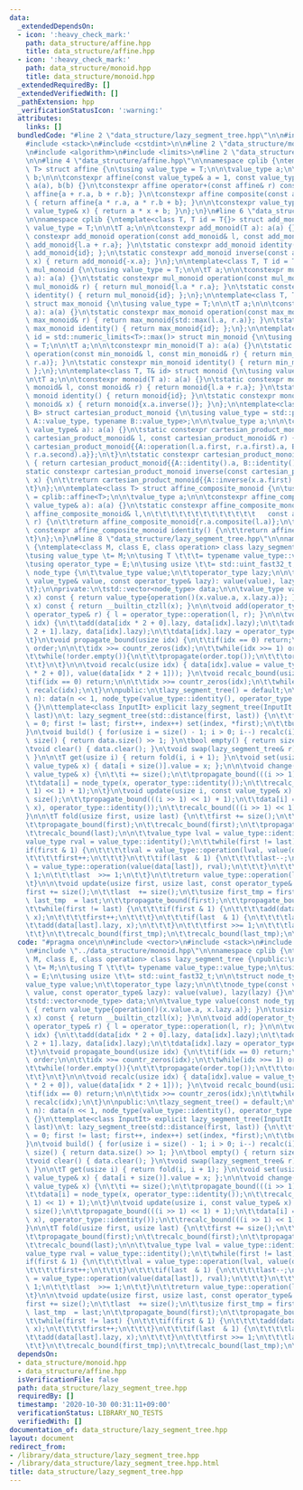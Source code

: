 ```yaml
---
data:
  _extendedDependsOn:
  - icon: ':heavy_check_mark:'
    path: data_structure/affine.hpp
    title: data_structure/affine.hpp
  - icon: ':heavy_check_mark:'
    path: data_structure/monoid.hpp
    title: data_structure/monoid.hpp
  _extendedRequiredBy: []
  _extendedVerifiedWith: []
  _pathExtension: hpp
  _verificationStatusIcon: ':warning:'
  attributes:
    links: []
  bundledCode: "#line 2 \"data_structure/lazy_segment_tree.hpp\"\n\n#include <vector>\n\
    #include <stack>\n#include <cstdint>\n\n#line 2 \"data_structure/monoid.hpp\"\n\
    \n#include <algorithm>\n#include <limits>\n#line 2 \"data_structure/affine.hpp\"\
    \n\n#line 4 \"data_structure/affine.hpp\"\n\nnamespace cplib {\ntemplate<class\
    \ T> struct affine {\n\tusing value_type = T;\n\n\tvalue_type a;\n\tvalue_type\
    \ b;\n\n\tconstexpr affine(const value_type& a = 1, const value_type& b = 0):\
    \ a(a), b(b) {}\n\tconstexpr affine operator+(const affine& r) const { return\
    \ affine{a + r.a, b + r.b}; }\n\tconstexpr affine composite(const affine& r) const\
    \ { return affine{a * r.a, a * r.b + b}; }\n\n\tconstexpr value_type evaluate(const\
    \ value_type& x) { return a * x + b; }\n};\n}\n#line 6 \"data_structure/monoid.hpp\"\
    \n\nnamespace cplib {\ntemplate<class T, T id = T{}> struct add_monoid {\n\tusing\
    \ value_type = T;\n\n\tT a;\n\n\tconstexpr add_monoid(T a): a(a) {}\n\tstatic\
    \ constexpr add_monoid operation(const add_monoid& l, const add_monoid& r) { return\
    \ add_monoid{l.a + r.a}; }\n\tstatic constexpr add_monoid identity() { return\
    \ add_monoid{id}; };\n\tstatic constexpr add_monoid inverse(const add_monoid&\
    \ x) { return add_monoid{-x.a}; }\n};\n\ntemplate<class T, T id = T{1}> struct\
    \ mul_monoid {\n\tusing value_type = T;\n\n\tT a;\n\n\tconstexpr mul_monoid(T\
    \ a): a(a) {}\n\tstatic constexpr mul_monoid operation(const mul_monoid& l, const\
    \ mul_monoid& r) { return mul_monoid{l.a * r.a}; }\n\tstatic constexpr mul_monoid\
    \ identity() { return mul_monoid{id}; };\n};\n\ntemplate<class T, T id = T{}>\
    \ struct max_monoid {\n\tusing value_type = T;\n\n\tT a;\n\n\tconstexpr max_monoid(T\
    \ a): a(a) {}\n\tstatic constexpr max_monoid operation(const max_monoid& l, const\
    \ max_monoid& r) { return max_monoid{std::max(l.a, r.a)}; }\n\tstatic constexpr\
    \ max_monoid identity() { return max_monoid{id}; };\n};\n\ntemplate<class T, T\
    \ id = std::numeric_limits<T>::max()> struct min_monoid {\n\tusing value_type\
    \ = T;\n\n\tT a;\n\n\tconstexpr min_monoid(T a): a(a) {}\n\tstatic constexpr min_monoid\
    \ operation(const min_monoid& l, const min_monoid& r) { return min_monoid{std::min(l.a,\
    \ r.a)}; }\n\tstatic constexpr min_monoid identity() { return min_monoid{id};\
    \ };\n};\n\ntemplate<class T, T& id> struct monoid {\n\tusing value_type = T;\n\
    \n\tT a;\n\n\tconstexpr monoid(T a): a(a) {}\n\tstatic constexpr monoid operation(const\
    \ monoid& l, const monoid& r) { return monoid{l.a + r.a}; }\n\tstatic constexpr\
    \ monoid identity() { return monoid{id}; }\n\tstatic constexpr monoid inverse(const\
    \ monoid& x) { return monoid{x.a.inverse()}; }\n};\n\ntemplate<class A, class\
    \ B> struct cartesian_product_monoid {\n\tusing value_type = std::pair<typename\
    \ A::value_type, typename B::value_type>;\n\n\tvalue_type a;\n\n\tconstexpr cartesian_product_monoid(const\
    \ value_type& a): a(a) {}\n\tstatic constexpr cartesian_product_monoid operation(const\
    \ cartesian_product_monoid& l, const cartesian_product_monoid& r) {\n\t\treturn\
    \ cartesian_product_monoid{{A::operation(l.a.first, r.a.first).a, B::operation(l.a.second,\
    \ r.a.second).a}};\n\t}\n\tstatic constexpr cartesian_product_monoid identity()\
    \ { return cartesian_product_monoid{{A::identity().a, B::identity().a}}; }\n\t\
    static constexpr cartesian_product_monoid inverse(const cartesian_product_monoid&\
    \ x) {\n\t\treturn cartesian_product_monoid{{A::inverse(x.a.first).a, B::inverse(x.a.second).a}};\n\
    \t}\n};\n\ntemplate<class T> struct affine_composite_monoid {\n\tusing value_type\
    \ = cplib::affine<T>;\n\n\tvalue_type a;\n\n\tconstexpr affine_composite_monoid(const\
    \ value_type& a): a(a) {}\n\tstatic constexpr affine_composite_monoid operation(const\
    \ affine_composite_monoid& l,\n\t\t\t\t\t\t\t\t\t\t\t\t\t   const affine_composite_monoid&\
    \ r) {\n\t\treturn affine_composite_monoid{r.a.composite(l.a)};\n\t}\n\tstatic\
    \ constexpr affine_composite_monoid identity() {\n\t\treturn affine_composite_monoid{value_type()};\n\
    \t}\n};\n}\n#line 8 \"data_structure/lazy_segment_tree.hpp\"\n\nnamespace cplib\
    \ {\ntemplate<class M, class E, class operation> class lazy_segment_tree {\npublic:\n\
    \tusing value_type \t= M;\n\tusing T \t\t\t= typename value_type::value_type;\n\
    \tusing operator_type = E;\n\tusing usize \t\t= std::uint_fast32_t;\n\n\tstruct\
    \ node_type {\n\t\tvalue_type value;\n\t\toperator_type lazy;\n\n\t\tnode_type(const\
    \ value_type& value, const operator_type& lazy): value(value), lazy(lazy) {}\n\
    \t};\n\nprivate:\n\tstd::vector<node_type> data;\n\n\tvalue_type value(const node_type&\
    \ x) const { return value_type{operation()(x.value.a, x.lazy.a)}; }\n\tusize countr_zeros(usize\
    \ x) const { return __builtin_ctzll(x); }\n\n\tvoid add(operator_type& l, const\
    \ operator_type& r) { l = operator_type::operation(l, r); }\n\n\tvoid propagate(usize\
    \ idx) {\n\t\tadd(data[idx * 2 + 0].lazy, data[idx].lazy);\n\t\tadd(data[idx *\
    \ 2 + 1].lazy, data[idx].lazy);\n\t\tdata[idx].lazy = operator_type::identity();\n\
    \t}\n\tvoid propagate_bound(usize idx) {\n\t\tif(idx == 0) return;\n\n\t\tstd::stack<usize>\
    \ order;\n\n\t\tidx >>= countr_zeros(idx);\n\t\twhile(idx >>= 1) order.push(idx);\n\
    \t\twhile(!order.empty()){\n\t\t\tpropagate(order.top());\n\t\t\torder.pop();\n\
    \t\t}\n\t}\n\n\tvoid recalc(usize idx) { data[idx].value = value_type::operation(value(data[idx\
    \ * 2 + 0]), value(data[idx * 2 + 1])); }\n\tvoid recalc_bound(usize idx) {\n\t\
    \tif(idx == 0) return;\n\n\t\tidx >>= countr_zeros(idx);\n\t\twhile(idx >>= 1)\
    \ recalc(idx);\n\t}\n\npublic:\n\tlazy_segment_tree() = default;\n\texplicit lazy_segment_tree(usize\
    \ n): data(n << 1, node_type(value_type::identity(), operator_type::identity()))\
    \ {}\n\ttemplate<class InputIt> explicit lazy_segment_tree(InputIt first, InputIt\
    \ last)\n\t: lazy_segment_tree(std::distance(first, last)) {\n\t\tfor(int index\
    \ = 0; first != last; first++, index++) set(index, *first);\n\t\tbuild();\n\t\
    }\n\tvoid build() { for(usize i = size() - 1; i > 0; i--) recalc(i); }\n\n\tusize\
    \ size() { return data.size() >> 1; }\n\tbool empty() { return size() == 0; }\n\
    \tvoid clear() { data.clear(); }\n\tvoid swap(lazy_segment_tree& r) { data.swap(r.data);\
    \ }\n\n\tT get(usize i) { return fold(i, i + 1); }\n\tvoid set(usize i, const\
    \ value_type& x) { data[i + size()].value = x; };\n\n\tvoid change(usize i, const\
    \ value_type& x) {\n\t\ti += size();\n\t\tpropagate_bound(((i >> 1) << 1) + 1);\n\
    \t\tdata[i] = node_type(x, operator_type::identity());\n\t\trecalc_bound(((i >>\
    \ 1) << 1) + 1);\n\t}\n\tvoid update(usize i, const value_type& x) {\n\t\ti +=\
    \ size();\n\t\tpropagate_bound(((i >> 1) << 1) + 1);\n\t\tdata[i] = node_type(value_type::operation(value(data[i]),\
    \ x), operator_type::identity());\n\t\trecalc_bound(((i >> 1) << 1) + 1);\n\t\
    }\n\n\tT fold(usize first, usize last) {\n\t\tfirst += size();\n\t\tlast  += size();\n\
    \t\tpropagate_bound(first);\n\t\trecalc_bound(first);\n\t\tpropagate_bound(last);\n\
    \t\trecalc_bound(last);\n\n\t\tvalue_type lval = value_type::identity();\n\t\t\
    value_type rval = value_type::identity();\n\t\twhile(first != last) {\n\t\t\t\
    if(first & 1) {\n\t\t\t\tlval = value_type::operation(lval, value(data[first]));\n\
    \t\t\t\tfirst++;\n\t\t\t}\n\t\t\tif(last  & 1) {\n\t\t\t\tlast--;\n\t\t\t\trval\
    \ = value_type::operation(value(data[last]), rval);\n\t\t\t}\n\t\t\tfirst >>=\
    \ 1;\n\t\t\tlast  >>= 1;\n\t\t}\n\t\treturn value_type::operation(lval, rval).a;\n\
    \t}\n\n\tvoid update(usize first, usize last, const operator_type& x) {\n\t\t\
    first += size();\n\t\tlast  += size();\n\t\tusize first_tmp = first;\n\t\tusize\
    \ last_tmp  = last;\n\t\tpropagate_bound(first);\n\t\tpropagate_bound(last);\n\
    \t\twhile(first != last) {\n\t\t\tif(first & 1) {\n\t\t\t\tadd(data[first].lazy,\
    \ x);\n\t\t\t\tfirst++;\n\t\t\t}\n\t\t\tif(last  & 1) {\n\t\t\t\tlast--;\n\t\t\
    \t\tadd(data[last].lazy, x);\n\t\t\t}\n\t\t\tfirst >>= 1;\n\t\t\tlast >>= 1;\n\
    \t\t}\n\t\trecalc_bound(first_tmp);\n\t\trecalc_bound(last_tmp);\n\t}\n};\n}\n"
  code: "#pragma once\n\n#include <vector>\n#include <stack>\n#include <cstdint>\n\
    \n#include \"../data_structure/monoid.hpp\"\n\nnamespace cplib {\ntemplate<class\
    \ M, class E, class operation> class lazy_segment_tree {\npublic:\n\tusing value_type\
    \ \t= M;\n\tusing T \t\t\t= typename value_type::value_type;\n\tusing operator_type\
    \ = E;\n\tusing usize \t\t= std::uint_fast32_t;\n\n\tstruct node_type {\n\t\t\
    value_type value;\n\t\toperator_type lazy;\n\n\t\tnode_type(const value_type&\
    \ value, const operator_type& lazy): value(value), lazy(lazy) {}\n\t};\n\nprivate:\n\
    \tstd::vector<node_type> data;\n\n\tvalue_type value(const node_type& x) const\
    \ { return value_type{operation()(x.value.a, x.lazy.a)}; }\n\tusize countr_zeros(usize\
    \ x) const { return __builtin_ctzll(x); }\n\n\tvoid add(operator_type& l, const\
    \ operator_type& r) { l = operator_type::operation(l, r); }\n\n\tvoid propagate(usize\
    \ idx) {\n\t\tadd(data[idx * 2 + 0].lazy, data[idx].lazy);\n\t\tadd(data[idx *\
    \ 2 + 1].lazy, data[idx].lazy);\n\t\tdata[idx].lazy = operator_type::identity();\n\
    \t}\n\tvoid propagate_bound(usize idx) {\n\t\tif(idx == 0) return;\n\n\t\tstd::stack<usize>\
    \ order;\n\n\t\tidx >>= countr_zeros(idx);\n\t\twhile(idx >>= 1) order.push(idx);\n\
    \t\twhile(!order.empty()){\n\t\t\tpropagate(order.top());\n\t\t\torder.pop();\n\
    \t\t}\n\t}\n\n\tvoid recalc(usize idx) { data[idx].value = value_type::operation(value(data[idx\
    \ * 2 + 0]), value(data[idx * 2 + 1])); }\n\tvoid recalc_bound(usize idx) {\n\t\
    \tif(idx == 0) return;\n\n\t\tidx >>= countr_zeros(idx);\n\t\twhile(idx >>= 1)\
    \ recalc(idx);\n\t}\n\npublic:\n\tlazy_segment_tree() = default;\n\texplicit lazy_segment_tree(usize\
    \ n): data(n << 1, node_type(value_type::identity(), operator_type::identity()))\
    \ {}\n\ttemplate<class InputIt> explicit lazy_segment_tree(InputIt first, InputIt\
    \ last)\n\t: lazy_segment_tree(std::distance(first, last)) {\n\t\tfor(int index\
    \ = 0; first != last; first++, index++) set(index, *first);\n\t\tbuild();\n\t\
    }\n\tvoid build() { for(usize i = size() - 1; i > 0; i--) recalc(i); }\n\n\tusize\
    \ size() { return data.size() >> 1; }\n\tbool empty() { return size() == 0; }\n\
    \tvoid clear() { data.clear(); }\n\tvoid swap(lazy_segment_tree& r) { data.swap(r.data);\
    \ }\n\n\tT get(usize i) { return fold(i, i + 1); }\n\tvoid set(usize i, const\
    \ value_type& x) { data[i + size()].value = x; };\n\n\tvoid change(usize i, const\
    \ value_type& x) {\n\t\ti += size();\n\t\tpropagate_bound(((i >> 1) << 1) + 1);\n\
    \t\tdata[i] = node_type(x, operator_type::identity());\n\t\trecalc_bound(((i >>\
    \ 1) << 1) + 1);\n\t}\n\tvoid update(usize i, const value_type& x) {\n\t\ti +=\
    \ size();\n\t\tpropagate_bound(((i >> 1) << 1) + 1);\n\t\tdata[i] = node_type(value_type::operation(value(data[i]),\
    \ x), operator_type::identity());\n\t\trecalc_bound(((i >> 1) << 1) + 1);\n\t\
    }\n\n\tT fold(usize first, usize last) {\n\t\tfirst += size();\n\t\tlast  += size();\n\
    \t\tpropagate_bound(first);\n\t\trecalc_bound(first);\n\t\tpropagate_bound(last);\n\
    \t\trecalc_bound(last);\n\n\t\tvalue_type lval = value_type::identity();\n\t\t\
    value_type rval = value_type::identity();\n\t\twhile(first != last) {\n\t\t\t\
    if(first & 1) {\n\t\t\t\tlval = value_type::operation(lval, value(data[first]));\n\
    \t\t\t\tfirst++;\n\t\t\t}\n\t\t\tif(last  & 1) {\n\t\t\t\tlast--;\n\t\t\t\trval\
    \ = value_type::operation(value(data[last]), rval);\n\t\t\t}\n\t\t\tfirst >>=\
    \ 1;\n\t\t\tlast  >>= 1;\n\t\t}\n\t\treturn value_type::operation(lval, rval).a;\n\
    \t}\n\n\tvoid update(usize first, usize last, const operator_type& x) {\n\t\t\
    first += size();\n\t\tlast  += size();\n\t\tusize first_tmp = first;\n\t\tusize\
    \ last_tmp  = last;\n\t\tpropagate_bound(first);\n\t\tpropagate_bound(last);\n\
    \t\twhile(first != last) {\n\t\t\tif(first & 1) {\n\t\t\t\tadd(data[first].lazy,\
    \ x);\n\t\t\t\tfirst++;\n\t\t\t}\n\t\t\tif(last  & 1) {\n\t\t\t\tlast--;\n\t\t\
    \t\tadd(data[last].lazy, x);\n\t\t\t}\n\t\t\tfirst >>= 1;\n\t\t\tlast >>= 1;\n\
    \t\t}\n\t\trecalc_bound(first_tmp);\n\t\trecalc_bound(last_tmp);\n\t}\n};\n}\n"
  dependsOn:
  - data_structure/monoid.hpp
  - data_structure/affine.hpp
  isVerificationFile: false
  path: data_structure/lazy_segment_tree.hpp
  requiredBy: []
  timestamp: '2020-10-30 00:31:11+09:00'
  verificationStatus: LIBRARY_NO_TESTS
  verifiedWith: []
documentation_of: data_structure/lazy_segment_tree.hpp
layout: document
redirect_from:
- /library/data_structure/lazy_segment_tree.hpp
- /library/data_structure/lazy_segment_tree.hpp.html
title: data_structure/lazy_segment_tree.hpp
---
```

